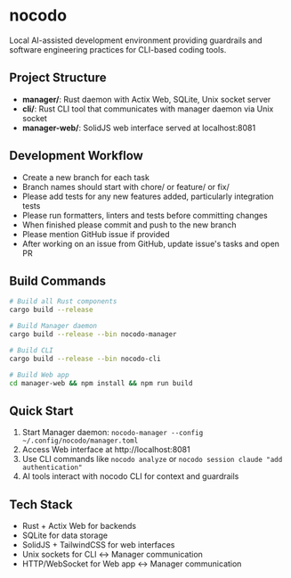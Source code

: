 # nocodo

Local AI-assisted development environment providing guardrails and software engineering practices for CLI-based coding tools.

## Project Structure
- **manager/**: Rust daemon with Actix Web, SQLite, Unix socket server
- **cli/**: Rust CLI tool that communicates with manager daemon via Unix socket  
- **manager-web/**: SolidJS web interface served at localhost:8081

## Development Workflow
- Create a new branch for each task
- Branch names should start with chore/ or feature/ or fix/
- Please add tests for any new features added, particularly integration tests
- Please run formatters, linters and tests before committing changes
- When finished please commit and push to the new branch
- Please mention GitHub issue if provided
- After working on an issue from GitHub, update issue's tasks and open PR

## Build Commands
```bash
# Build all Rust components
cargo build --release

# Build Manager daemon
cargo build --release --bin nocodo-manager

# Build CLI
cargo build --release --bin nocodo-cli

# Build Web app
cd manager-web && npm install && npm run build
```

## Quick Start
1. Start Manager daemon: `nocodo-manager --config ~/.config/nocodo/manager.toml`
2. Access Web interface at http://localhost:8081
3. Use CLI commands like `nocodo analyze` or `nocodo session claude "add authentication"`
4. AI tools interact with nocodo CLI for context and guardrails

## Tech Stack
- Rust + Actix Web for backends
- SQLite for data storage
- SolidJS + TailwindCSS for web interfaces
- Unix sockets for CLI ↔ Manager communication
- HTTP/WebSocket for Web app ↔ Manager communication
